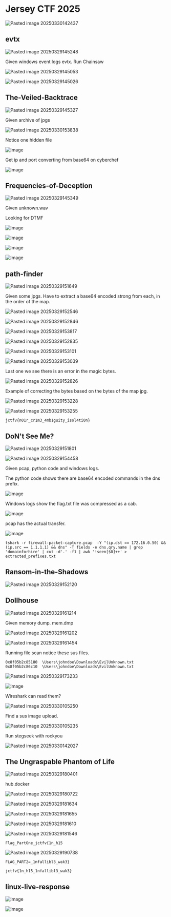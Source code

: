 # Jersey CTF 2025

![Pasted image 20250330142437](https://github.com/user-attachments/assets/c6190475-b617-4af8-9265-57d1c5faa6ab)

## evtx

![Pasted image 20250329145248](https://github.com/user-attachments/assets/7fc65f87-c93c-484f-a513-0ba1a152b645)


Given windows event logs evtx. Run Chainsaw

![Pasted image 20250329145053](https://github.com/user-attachments/assets/6a30ece7-75b3-41fa-a45a-a554b7f5f0e6)


![Pasted image 20250329145026](https://github.com/user-attachments/assets/08eb2701-d759-4bb0-8b8c-ecaaaa3fb878)


## The-Veiled-Backtrace


![Pasted image 20250329145327](https://github.com/user-attachments/assets/ff500fd1-f724-4a7a-ae8f-797a9d1eae3c)

Given archive of jpgs

![Pasted image 20250330153838](https://github.com/user-attachments/assets/96bf5523-8c41-4d35-901a-72f45c5d2416)

Notice one hidden file

![image](https://github.com/user-attachments/assets/f4ff6805-f474-4ae7-88e4-f07f5da651a5)

Get ip and port converting from base64 on cyberchef

![image](https://github.com/user-attachments/assets/0d664dcd-3d56-4d48-8169-f2ee238f22aa)


## Frequencies-of-Deception

![Pasted image 20250329145349](https://github.com/user-attachments/assets/5122a077-4dff-4171-84b3-a82a838f4b1c)

Given unknown.wav

Looking for DTMF

![image](https://github.com/user-attachments/assets/7eadfb69-5cac-4605-8ea0-ea09af0a80a7)


![image](https://github.com/user-attachments/assets/b35a5d05-7820-463a-b364-9772c34d406d)


![image](https://github.com/user-attachments/assets/c28905b0-b38b-49af-8647-a7578d80df49)


![image](https://github.com/user-attachments/assets/ee317b3b-b267-463c-8d16-776d2a2a78a0)


## path-finder


![Pasted image 20250329151649](https://github.com/user-attachments/assets/00f24e18-5801-409c-ae6c-1a984c46dd18)

Given some jpgs. Have to extract a base64 encoded strong from each, in the order of the map.

![Pasted image 20250329152546](https://github.com/user-attachments/assets/26fe4239-944a-4e69-b32c-6a80b0a0e48f)

![Pasted image 20250329152846](https://github.com/user-attachments/assets/d533e4fb-a4c7-4465-84e5-dcd51a2450b0)




![Pasted image 20250329153817](https://github.com/user-attachments/assets/8677cf11-c83a-4f6f-886d-ffd6d222f872)




![Pasted image 20250329152835](https://github.com/user-attachments/assets/4720f278-ca48-4c28-8a6e-7b2b839428d8)



![Pasted image 20250329153101](https://github.com/user-attachments/assets/cb1c8e3a-6cda-4291-acf4-3050f72c896c)

![Pasted image 20250329153039](https://github.com/user-attachments/assets/aab0b749-0ecc-4f72-97dc-00681b87ffd6)


Last one we see there is an error in the magic bytes.

![Pasted image 20250329152826](https://github.com/user-attachments/assets/a6ad5009-e184-4b09-af6c-f942a5b40a75)


Example of correcting the bytes based on the bytes of the map jpg.

![Pasted image 20250329153228](https://github.com/user-attachments/assets/440957d4-4a09-4e8a-9f9e-0bbcfe6aa522)

![Pasted image 20250329153255](https://github.com/user-attachments/assets/ea3bdc58-8c2d-4b0b-a113-80b7b1ae9676)

`jctfv{n01r_cr1m3_4mb1guity_isol4ti0n}`

## DoN't See Me?

![Pasted image 20250329151801](https://github.com/user-attachments/assets/607f65f0-6d9a-466d-b983-583f2d8de68d)


![Pasted image 20250329154458](https://github.com/user-attachments/assets/198f6ec9-500c-4a92-bc90-784a47de677e)

Given pcap, python code and windows logs. 

The python code shows there are base64 encoded commands in the dns prefix.

![image](https://github.com/user-attachments/assets/31cc31c3-d3e2-44ca-abc8-147c449df9e0)


Windows logs show the flag.txt file was compressed as a cab.

![image](https://github.com/user-attachments/assets/56b50ee9-26cb-4522-821c-99f48091be2b)


pcap has the actual transfer.

![image](https://github.com/user-attachments/assets/6d0f3c88-9b09-43c0-9e7a-9d74152b9739)


```
tshark -r firewall-packet-capture.pcap  -Y "(ip.dst == 172.16.0.50) && (ip.src == 1.1.1.1) && dns" -T fields -e dns.qry.name | grep 'domainforhire' | cut -d'.' -f1 | awk '!seen[$0]++' > extracted_prefixes.txt

```



## Ransom-in-the-Shadows


![Pasted image 20250329152120](https://github.com/user-attachments/assets/87e0cc9e-9fea-42ab-9f8e-cfd9c187472c)



## Dollhouse

![Pasted image 20250329161214](https://github.com/user-attachments/assets/af4c2f71-bbab-4104-9823-1694973c6201)


Given memory dump. mem.dmp

![Pasted image 20250329161202](https://github.com/user-attachments/assets/28af100d-6fe9-492f-ac50-a5dd5b58973e)

![Pasted image 20250329161454](https://github.com/user-attachments/assets/f862961a-1489-4e5c-bc36-9da49d6af788)

Running file scan notice these sus files.

```
0x8f05b2c85180  \Users\johndoe\Downloads\EvilUnknown.txt
0x8f05b2c86c10  \Users\johndoe\Downloads\EvilUnknown.txt
```

![Pasted image 20250329173233](https://github.com/user-attachments/assets/a3164da1-40cd-41ba-aadc-ad4d52eb741c)

![image](https://github.com/user-attachments/assets/b1b85ae9-aebd-49b9-9935-5bfad484e5bd)


Wireshark can read them?

![Pasted image 20250330105250](https://github.com/user-attachments/assets/77cd70b6-28ca-4a5c-8cd9-c5c0043b127a)

 Find a sus image upload.

![Pasted image 20250330105235](https://github.com/user-attachments/assets/ebd83bcc-afbc-4cdd-8fb4-1408054176a5)

Run stegseek with rockyou 

![Pasted image 20250330142027](https://github.com/user-attachments/assets/e030cce5-b010-413e-bc50-8d3ad28b079d)

## The Ungraspable Phantom of Life

![Pasted image 20250329180401](https://github.com/user-attachments/assets/c23fe015-7cf6-4858-afe9-32ef1f378fb7)

hub.docker

![Pasted image 20250329180722](https://github.com/user-attachments/assets/d5b6e9bc-0c59-48a5-83f9-9b7f792feb49)


![Pasted image 20250329181634](https://github.com/user-attachments/assets/d2891957-8f29-40b5-9d19-87ee2109e7e2)



![Pasted image 20250329181655](https://github.com/user-attachments/assets/9498719b-eb1a-4ee2-99cf-da9166fbef60)


![Pasted image 20250329181610](https://github.com/user-attachments/assets/59b96a98-1dc3-4e72-8e2e-3dd51b7de450)

![Pasted image 20250329181546](https://github.com/user-attachments/assets/2370adc5-3a87-4604-9f54-9fe273fd2826)

`Flag_PartOne_jctfv{1n_h15`


![Pasted image 20250329190738](https://github.com/user-attachments/assets/8ca1174e-9b8f-46e3-a9c3-434586241d5b)

`FLAG_PART2=_1nfallibl3_wak3}`

`jctfv{1n_h15_1nfallibl3_wak3}`



## linux-live-response 

![image](https://github.com/user-attachments/assets/654767a1-df2d-49ea-9064-53b638c62993)


![image](https://github.com/user-attachments/assets/ccc95f50-2a82-4ed1-bf57-87efcdb28a92)







